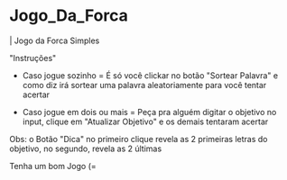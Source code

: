 # Jogo_Da_Forca
| Jogo da Forca Simples

"Instruções"

* Caso jogue sozinho = É só você clickar no botão "Sortear Palavra" e como diz irá sortear uma palavra aleatoriamente para você tentar acertar

* Caso jogue em dois ou mais = Peça pra alguém digitar o objetivo no input, clique em "Atualizar Objetivo" e os demais tentaram acertar

Obs: o Botão "Dica" no primeiro clique revela as 2 primeiras letras do objetivo, no segundo, revela as 2 últimas

Tenha um bom Jogo (=
